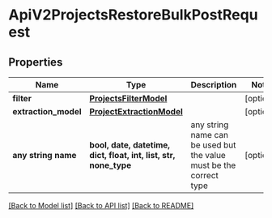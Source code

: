 # ApiV2ProjectsRestoreBulkPostRequest


## Properties
Name | Type | Description | Notes
------------ | ------------- | ------------- | -------------
**filter** | [**ProjectsFilterModel**](ProjectsFilterModel.md) |  | [optional] 
**extraction_model** | [**ProjectExtractionModel**](ProjectExtractionModel.md) |  | [optional] 
**any string name** | **bool, date, datetime, dict, float, int, list, str, none_type** | any string name can be used but the value must be the correct type | [optional]

[[Back to Model list]](../README.md#documentation-for-models) [[Back to API list]](../README.md#documentation-for-api-endpoints) [[Back to README]](../README.md)


